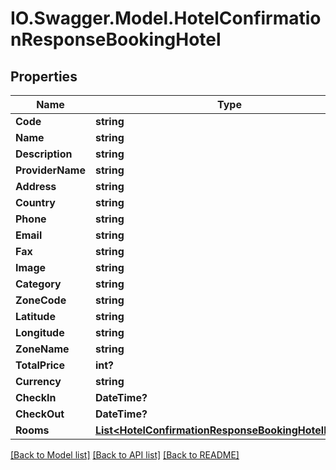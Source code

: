 # IO.Swagger.Model.HotelConfirmationResponseBookingHotel
## Properties

Name | Type | Description | Notes
------------ | ------------- | ------------- | -------------
**Code** | **string** |  | [optional] 
**Name** | **string** |  | [optional] 
**Description** | **string** |  | [optional] 
**ProviderName** | **string** |  | [optional] 
**Address** | **string** |  | [optional] 
**Country** | **string** |  | [optional] 
**Phone** | **string** |  | [optional] 
**Email** | **string** |  | [optional] 
**Fax** | **string** |  | [optional] 
**Image** | **string** |  | [optional] 
**Category** | **string** |  | [optional] 
**ZoneCode** | **string** |  | [optional] 
**Latitude** | **string** |  | [optional] 
**Longitude** | **string** |  | [optional] 
**ZoneName** | **string** |  | [optional] 
**TotalPrice** | **int?** |  | [optional] 
**Currency** | **string** |  | [optional] 
**CheckIn** | **DateTime?** |  | [optional] 
**CheckOut** | **DateTime?** |  | [optional] 
**Rooms** | [**List&lt;HotelConfirmationResponseBookingHotelRooms&gt;**](HotelConfirmationResponseBookingHotelRooms.md) |  | [optional] 

[[Back to Model list]](../README.md#documentation-for-models) [[Back to API list]](../README.md#documentation-for-api-endpoints) [[Back to README]](../README.md)

